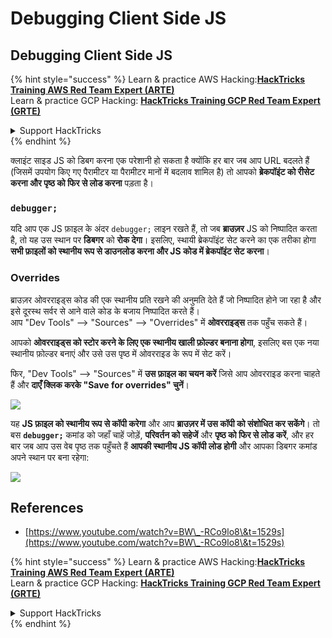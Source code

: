 # Debugging Client Side JS

## Debugging Client Side JS

{% hint style="success" %}
Learn & practice AWS Hacking:<img src="/.gitbook/assets/arte.png" alt="" data-size="line">[**HackTricks Training AWS Red Team Expert (ARTE)**](https://training.hacktricks.xyz/courses/arte)<img src="/.gitbook/assets/arte.png" alt="" data-size="line">\
Learn & practice GCP Hacking: <img src="/.gitbook/assets/grte.png" alt="" data-size="line">[**HackTricks Training GCP Red Team Expert (GRTE)**<img src="/.gitbook/assets/grte.png" alt="" data-size="line">](https://training.hacktricks.xyz/courses/grte)

<details>

<summary>Support HackTricks</summary>

* Check the [**subscription plans**](https://github.com/sponsors/carlospolop)!
* **Join the** 💬 [**Discord group**](https://discord.gg/hRep4RUj7f) or the [**telegram group**](https://t.me/peass) or **follow** us on **Twitter** 🐦 [**@hacktricks\_live**](https://twitter.com/hacktricks\_live)**.**
* **Share hacking tricks by submitting PRs to the** [**HackTricks**](https://github.com/carlospolop/hacktricks) and [**HackTricks Cloud**](https://github.com/carlospolop/hacktricks-cloud) github repos.

</details>
{% endhint %}

क्लाइंट साइड JS को डिबग करना एक परेशानी हो सकता है क्योंकि हर बार जब आप URL बदलते हैं (जिसमें उपयोग किए गए पैरामीटर या पैरामीटर मानों में बदलाव शामिल है) तो आपको **ब्रेकपॉइंट को रीसेट करना और पृष्ठ को फिर से लोड करना** पड़ता है।

### `debugger;`

यदि आप एक JS फ़ाइल के अंदर `debugger;` लाइन रखते हैं, तो जब **ब्राउज़र** JS को निष्पादित करता है, तो यह उस स्थान पर **डिबगर** को **रोक देगा**। इसलिए, स्थायी ब्रेकपॉइंट सेट करने का एक तरीका होगा **सभी फ़ाइलों को स्थानीय रूप से डाउनलोड करना और JS कोड में ब्रेकपॉइंट सेट करना**।

### Overrides

ब्राउज़र ओवरराइड्स कोड की एक स्थानीय प्रति रखने की अनुमति देते हैं जो निष्पादित होने जा रहा है और इसे दूरस्थ सर्वर से आने वाले कोड के बजाय निष्पादित करते हैं।\
आप "Dev Tools" --> "Sources" --> "Overrides" में **ओवरराइड्स** तक पहुँच सकते हैं।

आपको **ओवरराइड्स को स्टोर करने के लिए एक स्थानीय खाली फ़ोल्डर बनाना होगा**, इसलिए बस एक नया स्थानीय फ़ोल्डर बनाएं और उसे उस पृष्ठ में ओवरराइड के रूप में सेट करें।

फिर, "Dev Tools" --> "Sources" में **उस फ़ाइल का चयन करें** जिसे आप ओवरराइड करना चाहते हैं और **दाएँ क्लिक करके "Save for overrides" चुनें**।

![](<../../.gitbook/assets/image (742).png>)

यह **JS फ़ाइल को स्थानीय रूप से कॉपी करेगा** और आप **ब्राउज़र में उस कॉपी को संशोधित कर सकेंगे**। तो बस **`debugger;`** कमांड को जहाँ चाहें जोड़ें, **परिवर्तन को सहेजें** और **पृष्ठ को फिर से लोड करें**, और हर बार जब आप उस वेब पृष्ठ तक पहुँचते हैं **आपकी स्थानीय JS कॉपी लोड होगी** और आपका डिबगर कमांड अपने स्थान पर बना रहेगा:

![](<../../.gitbook/assets/image (594).png>)

## References

* [https://www.youtube.com/watch?v=BW\_-RCo9lo8\&t=1529s](https://www.youtube.com/watch?v=BW\_-RCo9lo8\&t=1529s)

{% hint style="success" %}
Learn & practice AWS Hacking:<img src="/.gitbook/assets/arte.png" alt="" data-size="line">[**HackTricks Training AWS Red Team Expert (ARTE)**](https://training.hacktricks.xyz/courses/arte)<img src="/.gitbook/assets/arte.png" alt="" data-size="line">\
Learn & practice GCP Hacking: <img src="/.gitbook/assets/grte.png" alt="" data-size="line">[**HackTricks Training GCP Red Team Expert (GRTE)**<img src="/.gitbook/assets/grte.png" alt="" data-size="line">](https://training.hacktricks.xyz/courses/grte)

<details>

<summary>Support HackTricks</summary>

* Check the [**subscription plans**](https://github.com/sponsors/carlospolop)!
* **Join the** 💬 [**Discord group**](https://discord.gg/hRep4RUj7f) or the [**telegram group**](https://t.me/peass) or **follow** us on **Twitter** 🐦 [**@hacktricks\_live**](https://twitter.com/hacktricks\_live)**.**
* **Share hacking tricks by submitting PRs to the** [**HackTricks**](https://github.com/carlospolop/hacktricks) and [**HackTricks Cloud**](https://github.com/carlospolop/hacktricks-cloud) github repos.

</details>
{% endhint %}
